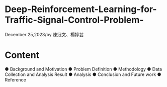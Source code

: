 # Deep-Reinforcement-Learning-for-Traffic-Signal-Control-Problem-
December 25,2023/by 陳冠文、楊婷芸
# Content
● Background and Motivation
● Problem Definition
● Methodology
● Data Collection and Analysis Result
● Analysis
● Conclusion and Future work
● Reference
